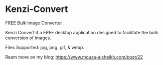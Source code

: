 # Kenzi-Convert
FREE Bulk Image Converter

Kenzi Convert if a FREE desktop application designed to facilitate the bulk conversion of images.

Files Supported: jpg, png, gif, & webp.

Ream more on my blog:
https://www.mousa-alsheikh.com/post/22
